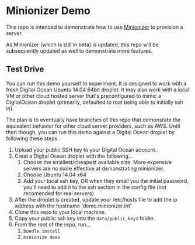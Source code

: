 # Minionizer Demo

This repo is intended to demonstrate how to use [Minionizer](https://github.com/jsgarvin/minionizer)
to provision a server.

As Minionizer (which is still in beta) is updated, this repo will be subsequently
updated as well to demonstrate more features.

## Test Drive

You can run this demo yourself to experiment. It is designed to work with a fresh 
Digital Ocean Ubuntu 14.04 64bit droplet. It may also work with a local VM or other
cloud hosted server that's preconfigured to mimic a DigitalOcean droplet (primarily, 
defaulted to root being able to initially ssh in).

The plan is to eventually have branches of this repo that demonsrate the equivalent
behavior for other cloud server providers, such as AWS.  Until then though, you can
run this demo against a Digital Ocean droplet by following these steps.

1. Upload your public SSH key to your Digital Ocean account.
2. Creat a Digital Ocean droplet with the following...
    1. Choose the smallest/cheapest available size. More expensive servers are no
       more effective at demonstrating minionizer.
    2. Choose Ubuntu 14.04 x64
    3. Add your local ssh key, OR when they email you the initial password, you'll
       need to add it to the ssh section in the config file (not recomended for 
       real servers)
3. After the droplet is created, update your /etc/hosts file to add the ip address
   with the hostname 'demo.minionizer.int'             
4. Clone this repo to your local machine.
5. Copy your public ssh key into the `data/public_keys` folder.
6. From the root of the repo,  run...
    1. `bundle install`
    2. `minionize demo`

